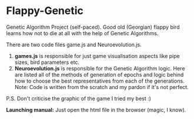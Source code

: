 # Flappy-Genetic
Genetic Algorithm Project (self-paced). Good old (Georgian) flappy bird learns how not to die at all with the help of Genetic Algorithms.


There are two code files game.js and Neuroevolution.js.

1. **games.js** is responsible for just game visualisation aspects like pipe sizes, bird parameters etc.
2. **Neuroevolution.js** is responsible for the Genetic Algorithm logic. Here are listed all of the methods of generation of epochs and logic behind how to choose the best representatives from each of the generations. Note: Code is written from the scratch and my pardon if it's not perfect.

P.S. Don't criticise the graphic of the game I tried my best :)

**Launching manual:** Just open the html file in the browser (magic, I know).
